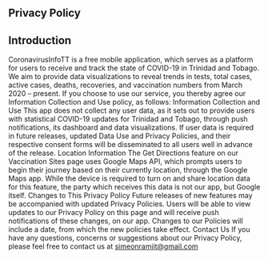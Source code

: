 ## Privacy Policy
## Introduction
CoronavirusInfoTT is a free mobile application, which serves as a platform for users to receive and track the state of COVID-19 in Trinidad and Tobago. We aim to provide data visualizations to reveal trends in tests, total cases, active cases, deaths, recoveries, and vaccination numbers from March 2020 – present. If you choose to use our service, you thereby agree our Information Collection and Use policy, as follows:
Information Collection and Use
This app does not collect any user data, as it sets out to provide users with statistical COVID-19 updates for Trinidad and Tobago, through push notifications, its dashboard and data visualizations.
If user data is required in future releases, updated Data Use and Privacy Policies, and their respective consent forms will be disseminated to all users well in advance of the release.
Location Information
The Get Directions feature on our Vaccination Sites page uses Google Maps API, which prompts users to begin their journey based on their currently location, through the Google Maps app. While the device is required to turn on and share location data for this feature, the party which receives this data is not our app, but Google itself. 
Changes to This Privacy Policy
Future releases of new features may be accompanied with updated Privacy Policies.  Users will be able to view updates to our Privacy Policy on this page and will receive push notifications of these changes, on our app. Changes to our Policies will include a date, from which the new policies take effect. 
Contact Us
If you have any questions, concerns or suggestions about our Privacy Policy, please feel free to contact us at simeonramjit@gmail.com 

